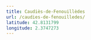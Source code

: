 ```yaml
---
title: Caudiès-de-Fenouillèdes
url: /caudies-de-fenouilledes/
latitude: 42.8131799
longitude: 2.3747273
---
```

